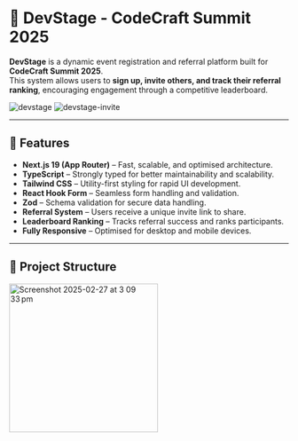 # 🚀 DevStage - CodeCraft Summit 2025

**DevStage** is a dynamic event registration and referral platform built for **CodeCraft Summit 2025**.  
This system allows users to **sign up, invite others, and track their referral ranking**, encouraging engagement through a competitive leaderboard.

![devstage](https://github.com/user-attachments/assets/87c810f9-7145-4f90-81c5-d456a54432a7)
![devstage-invite](https://github.com/user-attachments/assets/c5699fc9-72cf-42ef-bdaa-38aaaebb76a0)


---

## 🚀 Features
- **Next.js 19 (App Router)** – Fast, scalable, and optimised architecture.
- **TypeScript** – Strongly typed for better maintainability and scalability.
- **Tailwind CSS** – Utility-first styling for rapid UI development.
- **React Hook Form** – Seamless form handling and validation.
- **Zod** – Schema validation for secure data handling.
- **Referral System** – Users receive a unique invite link to share.
- **Leaderboard Ranking** – Tracks referral success and ranks participants.
- **Fully Responsive** – Optimised for desktop and mobile devices.


---

## 📂 Project Structure

<img width="268" alt="Screenshot 2025-02-27 at 3 09 33 pm" src="https://github.com/user-attachments/assets/0321c685-455c-4e33-a18c-910edecf6c34" />



